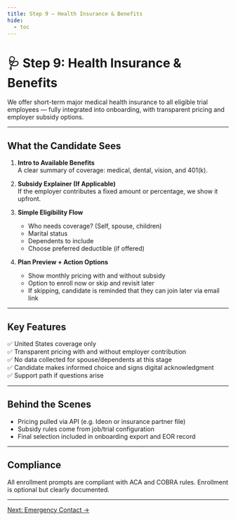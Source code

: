 ```yaml
---
title: Step 9 – Health Insurance & Benefits
hide:
  - toc
---
```


# 🩺 Step 9: Health Insurance & Benefits

We offer short-term major medical health insurance to all eligible trial employees — fully integrated into onboarding, with transparent pricing and employer subsidy options.

---

## What the Candidate Sees

1. **Intro to Available Benefits**  
   A clear summary of coverage: medical, dental, vision, and 401(k).

2. **Subsidy Explainer (If Applicable)**  
   If the employer contributes a fixed amount or percentage, we show it upfront.

3. **Simple Eligibility Flow**  
   - Who needs coverage? (Self, spouse, children)  
   - Marital status  
   - Dependents to include  
   - Choose preferred deductible (if offered)

4. **Plan Preview + Action Options**  
   - Show monthly pricing with and without subsidy  
   - Option to enroll now or skip and revisit later  
   - If skipping, candidate is reminded that they can join later via email link

---

## Key Features

✅ United States coverage only  
✅ Transparent pricing with and without employer contribution  
✅ No data collected for spouse/dependents at this stage  
✅ Candidate makes informed choice and signs digital acknowledgment  
✅ Support path if questions arise

---

## Behind the Scenes

- Pricing pulled via API (e.g. Ideon or insurance partner file)
- Subsidy rules come from job/trial configuration
- Final selection included in onboarding export and EOR record

---

## Compliance

All enrollment prompts are compliant with ACA and COBRA rules. Enrollment is optional but clearly documented.

---

[Next: Emergency Contact →](onboarding-step-10-emergency-contact.md)
